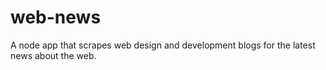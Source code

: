 # web-news
A node app that scrapes web design and development blogs for the latest news about the web.
